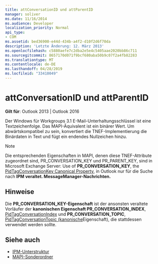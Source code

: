 ```yaml
---
title: attConversationID und attParentID
manager: soliver
ms.date: 11/16/2014
ms.audience: Developer
localization_priority: Normal
api_type:
- COM
ms.assetid: bed36900-e44d-434b-a4f2-d10f2d6f70da
description: 'Letzte Änderung: 12. März 2013'
ms.openlocfilehash: c5880aefe7c2dba2e5e4c5405aae2020bb86c711
ms.sourcegitcommit: 8657170d071f9bcf680aba50b9c07f2a4fb82283
ms.translationtype: MT
ms.contentlocale: de-DE
ms.lasthandoff: 04/28/2019
ms.locfileid: "33410049"
---
```

# <a name="attconversationid-and-attparentid"></a>attConversationID und attParentID

**Gilt für**: Outlook 2013 | Outlook 2016 
  
Der Windows für Workgroups 3.1 E-Mail-Unterhaltungsschlüssel ist eine Textzeichenfolge. Das MAPI-Äquivalent ist ein binärer Wert. Um abwärtskompatibel zu sein, konvertiert die TNEF-Implementierung die Binärdaten in Text und fügt ein endendes Nullzeichen hinzu.
  
> [!NOTE]
> Die entsprechenden Eigenschaften in MAPI, denen diese TNEF-Attribute zugeordnet sind, PR_CONVERSATION_KEY und PR_PARENT_KEY, sind in Microsoft Exchange Server: Use of **PR_CONVERSATION_KEY**, the [PidTagConversationKey Canonical Property](pidtagconversationkey-canonical-property.md), in Outlook nur für die Suche nach **IPM veraltet. MessageManager-Nachrichten.** 
  
## <a name="remarks"></a>Hinweise

Die **PR_CONVERSATION_KEY-Eigenschaft** ist der ansonsten veraltete Vorläufer der **kanonischen Eigenschaft PR_CONVERSATION_INDEX**, [PidTagConversationIndex](pidtagconversationindex-canonical-property.md) und **PR_CONVERSATION_TOPIC**, [PidTagConversationTopic (kanonische](pidtagconversationtopic-canonical-property.md)Eigenschaft), die stattdessen verwendet werden sollte.
  
## <a name="see-also"></a>Siehe auch

- [IPM-Unterstruktur](ipm-subtree.md)
- [MAPI-Sonderordner](mapi-special-folders.md)

